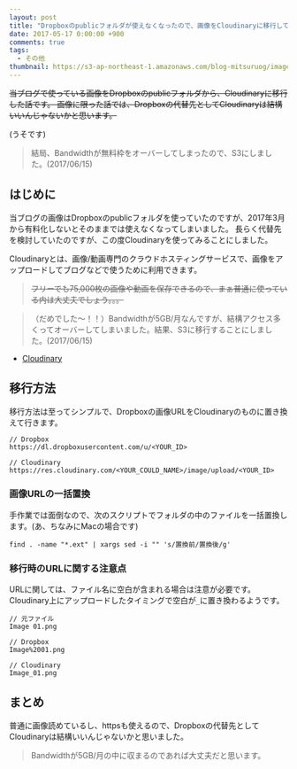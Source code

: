 ```yaml
---
layout: post
title: "Dropboxのpublicフォルダが使えなくなったので、画像をCloudinaryに移行してみた"
date: 2017-05-17 0:00:00 +900
comments: true
tags:
  - その他
thumbnail: https://s3-ap-northeast-1.amazonaws.com/blog-mitsuruog/images/2017/dropbox2cloudinary.png
---
```

~~当ブログで使っている画像をDropboxのpublicフォルダから、Cloudinaryに移行した話です。
画像に限った話では、Dropboxの代替先としてCloudinaryは結構いいんじゃないかと思います。~~

(うそです)

> 結局、Bandwidthが無料枠をオーバーしてしまったので、S3にしました。(2017/06/15)

<!-- more -->

## はじめに

当ブログの画像はDropboxのpublicフォルダを使っていたのですが、2017年3月から有料化しないとそのままでは使えなくなってしまいました。
長らく代替先を検討していたのですが、この度Cloudinaryを使ってみることにしました。

Cloudinaryとは、画像/動画専門のクラウドホスティングサービスで、画像をアップロードしてブログなどで使うために利用できます。

> ~~フリーでも75,000枚の画像や動画を保存できるので、まぁ普通に使っている内は大丈夫でしょう。。。~~

> （だめでした〜！！）Bandwidthが5GB/月なんですが、結構アクセス多くってオーバーしてしまいました。結果、S3に移行することにしました。(2017/06/15)

- [Cloudinary](http://cloudinary.com/)

## 移行方法

移行方法は至ってシンプルで、Dropboxの画像URLをCloudinaryのものに置き換えて行きます。

```
// Dropbox
https://dl.dropboxusercontent.com/u/<YOUR_ID>

// Cloudinary
https://res.cloudinary.com/<YOUR_COULD_NAME>/image/upload/<YOUR_ID>
```

### 画像URLの一括置換

手作業では面倒なので、次のスクリプトでフォルダの中のファイルを一括置換します。(あ、ちなみにMacの場合です)

```
find . -name "*.ext" | xargs sed -i "" 's/置換前/置換後/g'
```

### 移行時のURLに関する注意点

URLに関しては、ファイル名に空白が含まれる場合は注意が必要です。Cloudinary上にアップロードしたタイミングで空白が`_`に置き換わるようです。

```
// 元ファイル
Image 01.png

// Dropbox
Image%2001.png

// Cloudinary
Image_01.png

```

## まとめ

普通に画像読めているし、httpsも使えるので、Dropboxの代替先としてCloudinaryは結構いいんじゃないかと思いました。

> Bandwidthが5GB/月の中に収まるのであれば大丈夫だと思います。

